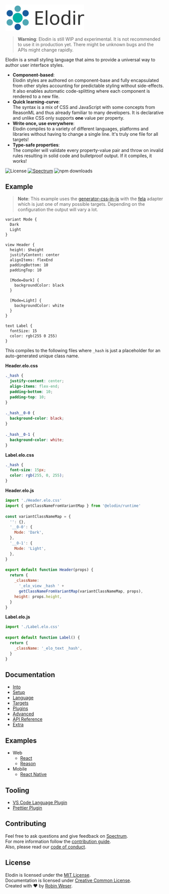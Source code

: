 <img alt="Elodin" src="website/static/logo.svg" width="250"/>

> **Warning**: Elodin is still WIP and experimental. It is not recommended to use it in production yet. There might be unknown bugs and the APIs might change rapidly.

Elodin is a small styling language that aims to provide a universal way to author user interface styles.

- **Component-based**:<br>Elodin styles are authored on component-base and fully encapsulated from other styles accounting for predictable styling without side-effects. It also enables automatic code-splitting where each component is rendered to a new file.
- **Quick learning-curve**:<br>The syntax is a mix of CSS and JavaScript with some concepts from ReasonML and thus already familiar to many developers. It is declarative and unlike CSS only supports **one** value per property.
- **Write once, use everywhere**:<br>Elodin compiles to a variety of different languages, platforms and libraries without having to change a single line. It's truly one file for all targets!
- **Type-safe properties**:<br>The compiler will validate every property-value pair and throw on invalid rules resulting in solid code and bulletproof output. If it compiles, it works!

<img alt="License" src="https://img.shields.io/badge/license-MIT-brightgreen.svg"></a> <a href="https://spectrum.chat/elodin"><img alt="Spectrum" src="https://img.shields.io/badge/support-spectrum-brightgreen.svg"></a> <img alt="npm downloads" src="https://img.shields.io/npm/dm/@elodin/core.svg">

## Example

> **Note**: This example uses the [generator-css-in-js]() with the [fela]() adapter which is just one of many possible targets. Depending on the configuration the output will vary a lot.

```
variant Mode {
  Dark
  Light
}

view Header {
  height: $height
  justifyContent: center
  alignItems: flexEnd
  paddingBottom: 10
  paddingTop: 10

  [Mode=Dark] {
    backgroundColor: black
  }

  [Mode=Light] {
    backgroundColor: white
  }
}

text Label {
  fontSize: 15
  color: rgb(255 0 255)
}
```

This compiles to the following files where `_hash` is just a placeholder for an auto-generated unique class name.

**Header.elo.css**

```css
._hash {
  justify-content: center;
  align-items: flex-end;
  padding-bottom: 10;
  padding-top: 10;
}

._hash__0-0 {
  background-color: black;
}

._hash__0-1 {
  background-color: white;
}
```

**Label.elo.css**

```css
._hash {
  font-size: 15px;
  color: rgb(255, 0, 255);
}
```

**Header.elo.js**

```js
import './Header.elo.css'
import { getClassNameFromVariantMap } from '@elodin/runtime'

const variantClassNameMap = {
  '': {},
  '__0-0': {
    Mode: 'Dark',
  },
  '__0-1': {
    Mode: 'Light',
  },
}

export default function Header(props) {
  return {
    _className:
      '_elo_view _hash ' +
      getClassNameFromVariantMap(variantClassNameMap, props),
    height: props.height,
  }
}
```

**Label.elo.js**

```js
import './Label.elo.css'

export default function Label() {
  return {
    _className: '_elo_text _hash',
  }
}
```

## Documentation

- [Into](https://elodin.dev/docs/intro/what-why)
- [Setup](https://elodin.dev/docs/setup/installation)
- [Language](https://elodin.dev/docs/language/styles)
- [Targets](https://elodin.dev/docs/targets/overview)
- [Plugins](https://elodin.dev/docs/plugins/color)
- [Advanced](https://elodin.dev/docs/advanced/specification)
- [API Reference](https://elodin.dev/docs/api/CLI)
- [Extra](https://elodin.dev/docs/extra/examples)

## Examples

- Web
  - [React](examples/react)
  - [Reason](examples/reason)
- Mobile
  - [React Native](examples/react-native)

## Tooling

- [VS Code Language Plugin](https://marketplace.visualstudio.com/items?itemName=robinweser.language-elodin)
- [Prettier Plugin](../packages/pretter-plugin-elodin)

## Contributing

Feel free to ask questions and give feedback on [Spectrum](https://spectrum.chat/elodin).<br>
For more information follow the [contribution guide](.github/CONTRIBUTING.md).<br>
Also, please read our [code of conduct](.github/CODE_OF_CONDUCT.md).

## License

Elodin is licensed under the [MIT License](http://opensource.org/licenses/MIT).<br>
Documentation is licensed under [Creative Common License](http://creativecommons.org/licenses/by/4.0/).<br>
Created with ♥ by [Robin Weser](http://weser.io).

